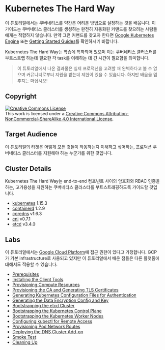 # Kubernetes The Hard Way

이 튜토리얼에서는 쿠버네티스를 약간은 어려운 방법으로 설정하는 것을 배웁니다. 이 가이드는 쿠버네티스 클러스터를 생성하는 완전히 자동화된 커맨드를 찾으려는 사람들에게는 적합하지 않습니다. 만약 그런 커맨드를 찾고자 한다면 [Google Kubernetes Engine](https://cloud.google.com/kubernetes-engine) 또는 [Getting Started Guides](https://kubernetes.io/docs/setup)를 확인하시기 바랍니다.

Kubernetes The Hard Way는 학습에 특화되어 있으며 이는 쿠버네티스 클러스터를 부트스트랩 하는데 필요한 각 task를 이해하는 데 긴 시간이 필요함을 의미합니다.

> 이 튜토리얼에서 나온 결과물은 실제 프로덕션을 고려할 때 완벽하다고 볼 수 없으며 커뮤니티로부터 지원을 받는데 제한이 있을 수 있습니다. 하지만 배움을 멈추지는 마십시오!

## Copyright

<a rel="license" href="http://creativecommons.org/licenses/by-nc-sa/4.0/"><img alt="Creative Commons License" style="border-width:0" src="https://i.creativecommons.org/l/by-nc-sa/4.0/88x31.png" /></a><br />This work is licensed under a <a rel="license" href="http://creativecommons.org/licenses/by-nc-sa/4.0/">Creative Commons Attribution-NonCommercial-ShareAlike 4.0 International License</a>.


## Target Audience

이 튜토리얼의 타겟은 어떻게 모든 것들이 작동하는지 이해하고 싶어하는, 프로덕션 쿠버네티스 클러스터를 지원해야 하는 누군가를 위한 것입니다.

## Cluster Details

Kubernetes The Hard Way는 end-to-end 컴포넌트 사이의 암호화와 RBAC 인증을 하는, 고가용성을 지원하는 쿠버네티스 클러스터를 부트스트래핑하도록 가이드할 것입니다.

* [kubernetes](https://github.com/kubernetes/kubernetes) 1.15.3
* [containerd](https://github.com/containerd/containerd) 1.2.9
* [coredns](https://github.com/coredns/coredns) v1.6.3
* [cni](https://github.com/containernetworking/cni) v0.7.1
* [etcd](https://github.com/coreos/etcd) v3.4.0

## Labs

이 튜토리얼에서는 [Google Cloud Platform](https://cloud.google.com)에 접근 권한이 있다고 가정합니다. GCP가 기본 infrastructure로 사용되고 있지만 이 튜토리얼에서 배운 점들은 다른 플랫폼에 대해서도 적용할 수 있습니다. 

* [Prerequisites](docs/01-prerequisites.md)
* [Installing the Client Tools](docs/02-client-tools.md)
* [Provisioning Compute Resources](docs/03-compute-resources.md)
* [Provisioning the CA and Generating TLS Certificates](docs/04-certificate-authority.md)
* [Generating Kubernetes Configuration Files for Authentication](docs/05-kubernetes-configuration-files.md)
* [Generating the Data Encryption Config and Key](docs/06-data-encryption-keys.md)
* [Bootstrapping the etcd Cluster](docs/07-bootstrapping-etcd.md)
* [Bootstrapping the Kubernetes Control Plane](docs/08-bootstrapping-kubernetes-controllers.md)
* [Bootstrapping the Kubernetes Worker Nodes](docs/09-bootstrapping-kubernetes-workers.md)
* [Configuring kubectl for Remote Access](docs/10-configuring-kubectl.md)
* [Provisioning Pod Network Routes](docs/11-pod-network-routes.md)
* [Deploying the DNS Cluster Add-on](docs/12-dns-addon.md)
* [Smoke Test](docs/13-smoke-test.md)
* [Cleaning Up](docs/14-cleanup.md)
